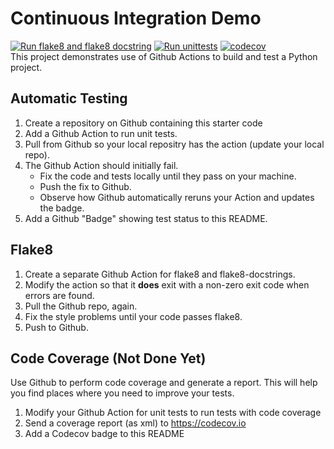 Continuous Integration Demo
===========================
[![Run flake8 and flake8 docstring](https://github.com/KhunakornP/ci-demo/actions/workflows/python-flake8.yml/badge.svg)](https://github.com/KhunakornP/ci-demo/actions/workflows/python-flake8.yml)
[![Run unittests](https://github.com/KhunakornP/ci-demo/actions/workflows/python-unittest.yml/badge.svg)](https://github.com/KhunakornP/ci-demo/actions/workflows/python-unittest.yml) 
[![codecov](https://codecov.io/github/KhunakornP/ci-demo/graph/badge.svg?token=WFTNMPXJVR)](https://codecov.io/github/KhunakornP/ci-demo)\
This project demonstrates use of Github Actions to build and test a Python project.  

## Automatic Testing

1. Create a repository on Github containing this starter code
2. Add a Github Action to run unit tests.
3. Pull from Github so your local repositry has the action (update your local repo).
4. The Github Action should initially fail.
   - Fix the code and tests locally until they pass on your machine.
   - Push the fix to Github.
   - Observe how Github automatically reruns your Action and updates the badge.
5. Add a Github "Badge" showing test status to this README.


## Flake8

1. Create a separate Github Action for flake8 and flake8-docstrings.
2. Modify the action so that it **does** exit with a non-zero exit code when errors are found.
3. Pull the Github repo, again.
4. Fix the style problems until your code passes flake8.
5. Push to Github.

## Code Coverage (Not Done Yet)

Use Github to perform code coverage and generate a report.
This will help you find places where you need to improve your tests.

1. Modify your Github Action for unit tests to run tests with code coverage
2. Send a coverage report (as xml) to <https://codecov.io>
3. Add a Codecov badge to this README


